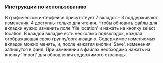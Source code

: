 ### Инструкции по использованию

В графическом интерфейсе присутствует 7 вкладок - 3 поддерживают изменения, 4 доступны только для чтения. 
Чтобы обновить файлы для вкладки нужно изменить поле 'file location' и нажать на кнопку select location. 
В каждой вкладке есть несколько подвкладок, каждая отображающая свою группу/организацию. 
Содержимое изменяемых вкладок можно менять, и, после нажатия кнопки 'Save', изменения запишутся в файл.
При изменении в файлах необходимо нажать на кнопку 'Import' для обновления содержимого страницы.
